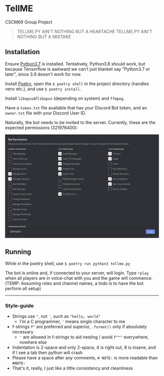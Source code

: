 # TellME
CSCM69 Group Project

> TELLME.PY
> AIN'T NOTHING BUT A HEARTACHE
> TELLME.PY
> AIN'T NOTHING BUT A MISTAKE

## Installation

Ensure [Python3.7](https://python.org/) is installed. Tentatively, Python3.8 should work, but because Tensorflow is awkward we can't just blanket say "Python3.7 or later", since 3.9 doesn't work for now.

Install [Poetry](https://python-poetry.org/), open the `$ poetry shell` in the project directory (handles venv etc.), and use `$ poetry install`.

Install `libopus0`/`libopus` (depending on system) and `ffmpeg`.

Have a `token.txt` file available that has your Discord Bot token, and an `owner.txt` file with your Discord User ID.

Naturally, the bot needs to be invited to the server. Currently, these are the expected permissions (321976400):

![](./permissions.png)

## Running

While in the poetry shell, use `$ poetry run python3 tellme.py`

The bot is online and, if connected to your server, will login. Type `!play` when all players are in voice-chat with you and the game will commence. (TEMP: Assuming roles and channel names, a todo is to have the bot perform all setup)

***

### Style-guide

- Strings use `"`, not `'`, such as `"hello, world"`
  - I'm a C programmer, `'` means single character to me
- f-strings `f"` are preferred and superior, `.format()` only if absolutely necessary
  - `'` are allowed in f-strings to aid nesting / avoid `f"""` everywhere, nowhere else
- Indentation is 2-space and only 2-space, 4 is right out, 8 is insane, and if I see a tab then python will crash
- Please have a space after any comments, `# NOTE:` is more readable than `#NOTE:`
- That's it, really, I just like a little consistency and cleanliness
